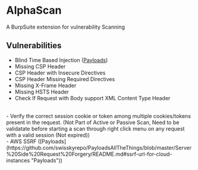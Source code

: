 # AlphaScan
A BurpSuite extension for vulnerability Scanning






## Vulnerabilities

 - Blind Time Based Injection ([Payloads](https://github.com/CyberM0nster/SQL-Injection-Payload-List-/blob/master/Generic%20Time%20Based%20SQL%20Injection%20Payloads "Payloads"))
- Missing CSP Header
- CSP Header with Insecure Directives
- CSP Header Missing Required Directives
- Missing X-Frame Header
- Missing HSTS Header
- Check If Request with Body support XML Content Type Header
<br>
- Verify the correct session cookie or token among multiple cookies/tokens present in the request. (Not Part of Active or Passive Scan, Need to be validatate before starting a scan through right click menu on any request with a valid session (Not expired))
<br>
- AWS SSRF ([Payloads](https://github.com/swisskyrepo/PayloadsAllTheThings/blob/master/Server%20Side%20Request%20Forgery/README.md#ssrf-url-for-cloud-instances "Payloads"))

